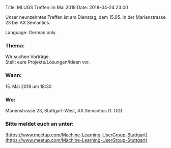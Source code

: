 Title: MLUGS Treffen im Mai 2018
Date: 2018-04-24 23:00

Unser neunzehntes Treffen ist am Dienstag, dem 15.05. in der Marienstrasse 23 bei AX Semantics.

Language: German only.

### Thema:

Wir suchen Vorträge.  
Stellt eure Projekte/Lösungen/Ideen vor.

### Wann:

<p>15. Mai 2018 um 18:30</p>  

### Wo:

Marienstrasse 23, Stuttgart-West, AX Semantics (1. OG)

### Bitte meldet euch an unter:
[https://www.meetup.com/Machine-Learning-UserGroup-Stuttgart](https://www.meetup.com/Machine-Learning-UserGroup-Stuttgart)
